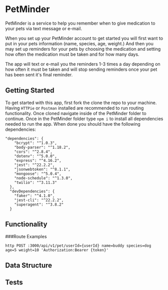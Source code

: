 # PetMinder

PetMinder is a service to help you remember when to give medication to your pets via text message or e-mail. 

When you set up your PetMinder account to get started you will first want to put in your pets information (name, species, age, weight.) And then you may set up reminders for your pets by choosing the medication and setting how often the medication must be taken and for how many days. 

The app will text or e-mail you the reminders 1-3 times a day depending on how often it must be taken and will stop sending reminders once your pet has been sent it's final reminder.

## Getting Started
To get started with this app, first fork the clone the repo to your machine. Having ```HTTPie``` or ```Postman``` installed are recommended to run routing functionality. Once cloned navigate inside of the PetMinder folder to continue. Once in the PetMinder folder type ```npm i``` to install all dependencies needed to run the app. When done you should have the following dependencies:

```
"dependencies": {
    "bcrypt": "^1.0.3",
    "body-parser": "^1.18.2",
    "cors": "^2.8.4",
    "dotenv": "^5.0.0",
    "express": "^4.16.2",
    "jest": "^22.2.2",
    "jsonwebtoken": "^8.1.1",
    "mongoose": "^5.0.4",
    "node-schedule": "^1.3.0",
    "twilio": "^3.11.3"
  },
  "devDependencies": {
    "faker": "^4.1.0",
    "jest-cli": "^22.2.2",
    "superagent": "^3.8.2"
  }
```

## Functionality

###Route Examples
```
http POST :3000/api/v1/pet/userId={userId} name=buddy species=dog age=5 weight=10 'Authorization:Bearer {token}'
```

## Data Structure

## Tests